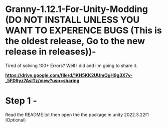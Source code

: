 # Granny-1.12.1-For-Unity-Modding (DO NOT INSTALL UNLESS YOU WANT TO EXPERENCE BUGS (This is the oldest release, Go to the new release in releases))-
Tired of solving 100+ Errors?
Well I did and i'm going to share it.

**https://drive.google.com/file/d/1KH5KK2UUmQgH9g3X7y-_5FD9yz7AsITz/view?usp=sharing**

# Step 1 -

Read the README.txt then open the the package in unity 2022.3.22f1 (Optional)
